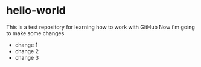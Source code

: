 # hello-world
This is a test repository for learning how to work with GitHub
Now i'm going to make some changes
* change 1
* change 2
* change 3
